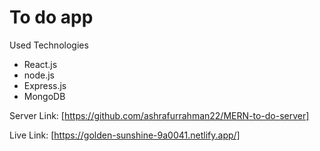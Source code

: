 # To do app

Used Technologies
* React.js
* node.js
* Express.js
* MongoDB

Server Link: [https://github.com/ashrafurrahman22/MERN-to-do-server]

Live Link: [https://golden-sunshine-9a0041.netlify.app/]
